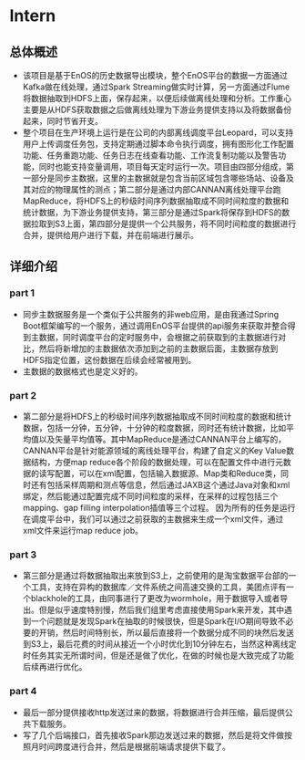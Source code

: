 # Intern

## 总体概述

- 该项目是基于EnOS的历史数据导出模块，整个EnOS平台的数据一方面通过Kafka做在线处理，通过Spark Streaming做实时计算，另一方面通过Flume将数据抽取到HDFS上面，保存起来，以便后续做离线处理和分析。工作重心主要是从HDFS获取数据之后做离线处理为下游业务提供支持以及将数据备份起来，同时节省开支。
- 整个项目在生产环境上运行是在公司的内部离线调度平台Leopard，可以支持用户上传调度任务包，支持定期通过脚本命令执行调度，拥有图形化工作配置功能、任务重跑功能、任务日志在线查看功能、工作流复制功能以及警告功能，同时也能支持变量调用，项目每天定时运行一次。项目由四部分组成，第一部分是同步主数据，这里的主数据就是包含当前区域包含哪些场站、设备及其对应的物理属性的测点；第二部分是通过内部CANNAN离线处理平台跑MapReduce，将HDFS上的秒级时间序列数据抽取成不同时间粒度的数据和统计数据，为下游业务提供支持，第三部分是通过Spark将保存到HDFS的数据拉取到S3上面，第四部分是提供一个公共服务，将不同时间粒度的数据进行合并，提供给用户进行下载，并在前端进行展示。

## 详细介绍

### part 1

- 同步主数据服务是一个类似于公共服务的非web应用，是由我通过Spring Boot框架编写的一个服务，通过调用EnOS平台提供的api服务来获取并整合得到主数据，同时调度平台的定时服务中，会根据之前获取到的主数据进行对比，然后将新增加的主数据依次添加到之前的主数据后面，主数据存放到HDFS指定位置，这份数据在后续会经常被用到。
- 主数据的数据格式也是定义好的。

### part 2

- 第二部分是将HDFS上的秒级时间序列数据抽取成不同时间粒度的数据和统计数据，包括一分钟，五分钟，十分钟的粒度数据，同时还有统计数据，比如平均值以及矢量平均值等。其中MapReduce是通过CANNAN平台上编写的，CANNAN平台是针对能源领域的离线处理平台，构建了自定义的Key Value数据结构，方便map reduce各个阶段的数据处理，可以在配置文件中进行元数据的读写配置，可以在xml配置，包括输入数据源、Map类和Reduce类，同时还有包括采样周期和测点等信息，然后通过JAXB这个通过Java对象和xml绑定，然后能通过配置完成不同时间粒度的采样，在采样的过程包括三个mapping、gap filling interpolation插值等三个过程。  因为所有的任务是运行在调度平台中，我们可以通过之前获取的主数据来生成一个xml文件，通过xml文件来运行map reduce job。

### part 3

- 第三部分是通过将数据抽取出来放到S3上，之前使用的是淘宝数据平台部的一个工具，支持在异构的数据库／文件系统之间高速交换的工具，美团点评有一个blackhole的工具，由同事进行了更改为wormhole，用于数据导入或者导出。但是似乎速度特别慢，然后我们组里考虑直接使用Spark来开发，其中遇到一个问题就是发现Spark在抽取的时候很快，但是Spark在I/O期间导致不必要的开销，然后时间特别长，所以最后直接将一个数据分成不同的块然后发送到S3上，最后花费的时间从接近一个小时优化到10分钟左右，当然这种离线定时任务其实无所谓时间，但是还是做了优化，在做的时候也是大致完成了功能后续再进行优化。

### part 4

- 最后一部分提供接收http发送过来的数据，将数据进行合并压缩，最后提供公共下载服务。
- 写了几个后端接口，首先接收Spark那边发送过来的数据，然后是将文件做按照月时间跨度进行合并，然后是根据前端请求提供下载了。



